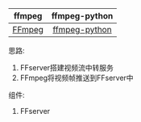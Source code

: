 

|ffmpeg|ffmpeg-python|
|:-:|:-:|
|[FFmpeg](https://ffmpeg.org/ffmpeg.html)|[ffmpeg-python](https://github.com/kkroening/ffmpeg-python)|

思路:
  1. FFserver搭建视频流中转服务
  2. FFmpeg将视频帧推送到FFserver中
  

组件:
 1. FFserver
 
